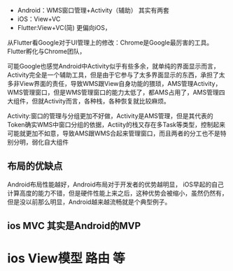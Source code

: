 * Android：WMS窗口管理+Activity（辅助） 其实有两套 
* iOS：View+VC 
* Flutter:View+VC(简)  更偏向iOS，

从Flutter看Google对于UI管理上的修改：Chrome是Google最厉害的工具。Flutter孵化与Chrome团队，

可能Google也感觉Android中Activity似乎有些多余，就单纯的界面显示而言，Activity完全是一个辅助工具，但是由于它参与了太多界面显示的东西，承担了太多非View界面的责任，导致WMS跟View自身功能的猥琐，AMS管理Activity，WMS管理窗口，但是WMS管理窗口的能力太低了，都AMS占用了，AMS管理四大组件，但就Activity而言，各种栈，各种恢复就比较麻烦。

Activity:窗口的管理与分组更加不好做，Activity是AMS管理，但是其代表的Token确实WMS中窗口分组的依据，Actiity的栈又存在多Task等类型，控制起来可能就更加不如意，导致AMS跟WMS合起来管理窗口，而且两者的分工也不是特别分明，弱化自大组件

## 布局的优缺点

Android布局性能越好，Android布局对于开发者的优势越明显，
iOS早起的自己计算高度的能力不错，但是硬件性能上来之后，这种优势会被缩小，虽然仍然有，但是没以前那么明显，Android越来越流畅就是个典型例子。

## ios MVC 其实是Android的MVP

# ios View模型 路由 等